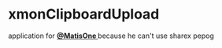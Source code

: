 # xmonClipboardUpload
application for <a href="https://github.com/MatisOne"> <b> @MatisOne </b></a> because he can't use sharex pepog
